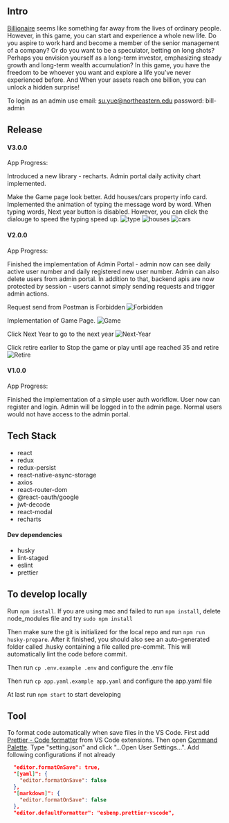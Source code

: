 ## Intro

[Billionaire](https://billionaire-web.uc.r.appspot.com/) seems like something far away from the lives of ordinary people. However, in this game, you can start and experience a whole new life. Do you aspire to work hard and become a member of the senior management of a company? Or do you want to be a speculator, betting on long shots? Perhaps you envision yourself as a long-term investor, emphasizing steady growth and long-term wealth accumulation? In this game, you have the freedom to be whoever you want and explore a life you've never experienced before. And When your assets reach one billion, you can unlock a hidden surprise!

To login as an admin use
email: su.yue@northeastern.edu
password: bill-admin

## Release

#### V3.0.0
App Progress:

Introduced a new library - recharts. Admin portal daily activity chart implemented.

Make the Game page look better. Add houses/cars property info card. Implemented the animation of typing the message word by word. When typing words, Next year button is disabled. However, you can click the dialouge to speed the typing speed up.
![type](res/sentence-type.png)
![houses](res/houses.png)
![cars](res/cars.png)

#### V2.0.0
App Progress:

Finished the implementation of Admin Portal - admin now can see daily active user number and daily registered new user number. Admin can also delete users from admin portal. In addition to that, backend apis are now protected by session - users cannot simply sending requests and trigger admin actions.

Request send from Postman is Forbidden
![Forbidden](res/adminActionProtection.png)

Implementation of Game Page.
![Game](res/Game.png)

Click Next Year to go to the next year
![Next-Year](res/Next-year.png)

Click retire earlier to Stop the game or play until age reached 35 and retire
![Retire](res/Retire.png)

#### V1.0.0
App Progress:

Finished the implementation of a simple user auth workflow. User now can register and login. Admin will be logged in to the admin page. Normal users would not have access to the admin portal.

## Tech Stack
- react
- redux
- redux-persist
- react-native-async-storage
- axios
- react-router-dom
- @react-oauth/google
- jwt-decode
- react-modal
- recharts

#### Dev dependencies
- husky
- lint-staged
- eslint
- prettier

## To develop locally

Run `npm install`. If you are using mac and failed to run `npm install`, delete node_modules file and try `sudo npm install`

Then make sure the git is initialized for the local repo and run `npm run husky-prepare`. After it finished, you should also see an auto-generated folder called .husky containing a file called pre-commit. This will automatically lint the code before commit.

Then run `cp .env.example .env` and configure the .env file

Then run `cp app.yaml.example app.yaml` and configure the app.yaml file

At last run `npm start` to start developing

## Tool

To format code automatically when save files in the VS Code. First add <ins>Prettier - Code formatter</ins> from VS Code extensions. Then open <ins>Command Palette</ins>. Type "setting.json" and click "...Open User Settings...". Add following configurations if not already

```json
  "editor.formatOnSave": true,
  "[yaml]": {
    "editor.formatOnSave": false
  },
  "[markdown]": {
    "editor.formatOnSave": false
  },
  "editor.defaultFormatter": "esbenp.prettier-vscode",
```
